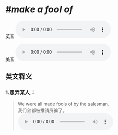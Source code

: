 # ***\#make a fool of*** 
英音
<audio src="./media/make a fool of1_AAC.aac" controls="controls"></audio>

美音
<audio src="./media/make a fool of2_AAC.aac" controls="controls"></audio>



  

英文释义
---
### 1.**愚弄某人：**  

 > We were all made fools of by the salesman.  
 > 我们全都被推销员骗了。    
<audio src="./media/fool-2.aac" controls="controls"></audio>


